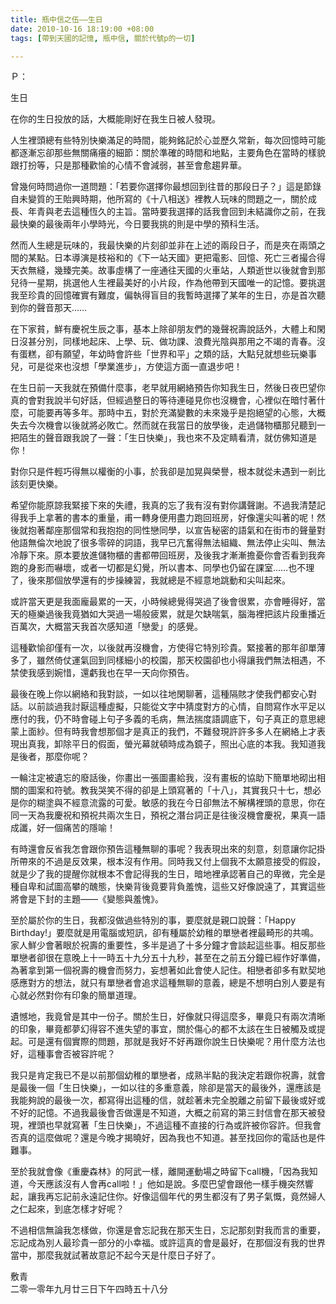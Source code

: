 ```yaml
---
title: 瓶中信之伍——生日
date: 2010-10-16 18:19:00 +08:00
tags: [帶到天國的記憶, 瓶中信, 關於代號p的一切]

---
```


Ｐ：

  
生日
  
  
 在你的生日投放的話，大概能剛好在我生日被人發現。  
  
人生裡頭總有些特別快樂滿足的時間，能夠銘記於心並歷久常新，每次回憶時可能都逐漸忘卻那些無關痛癢的細節：關於準確的時間和地點，主要角色在當時的樣貌跟打扮等，只是那種歡愉的心情不會減弱，甚至會愈趨昇華。  
  
曾幾何時問過你一道問題：「若要你選擇你最想回到往昔的那段日子？」這是節錄自未變質的王貽興時期，他所寫的《十八相送》裡教人玩味的問題之一，關於成長、年青與老去這種恆久的主旨。當時要我選擇的話我會回到未結識你之前，在我最快樂的最後兩年小學時光，今日要我挑的則是中學的預科生活。  
  
然而人生總是玩味的，我最快樂的片刻卻並非在上述的兩段日子，而是夾在兩頭之間的某點。日本導演是枝裕和的《下一站天國》更把電影、回憶、死亡三者撮合得天衣無縫，幾臻完美。故事虛構了一座通往天國的火車站，人類逝世以後就會到那兒待一星期，挑選他人生裡最美好的小片段，作為他帶到天國唯一的記憶。要挑選我至珍貴的回憶確實有難度，偏執得盲目的我暫時選擇了某年的生日，亦是首次聽到你的聲音那天……  
  
在下家貧，鮮有慶祝生辰之事，基本上除卻朋友們的幾聲祝壽說話外，大體上和閑日沒甚分別，同樣地起床、上學、玩、做功課、浪費光陰與那用之不竭的青春。沒有蛋糕，卻有願望，年幼時會許些「世界和平」之類的話，大點兒就想些玩樂事兒，可是從來也沒想「學業進步」，方使這方面一直退步吧！  
  
在生日前一天我就在預備什麼事，老早就用網絡預告你知我生日，然後日夜巴望你真的會對我說半句好話，但經過整日的等待連碰見你也沒機會，心裡似在暗忖著什麼，可能要再等多年。那時中五，對於充滿變數的未來幾乎是抱絕望的心態，大概失去今次機會以後就將必敗亡。然而就在我當日的放學後，走過儲物櫃那兒聽到一把陌生的聲音跟我說了一聲：「生日快樂」，我也來不及定睛看清，就仿佛知道是你！  
  
對你只是件輕巧得無以權衡的小事，於我卻是加晃與榮譽，根本就從未遇到一剎比該刻更快樂。  
  
希望你能原諒我緊接下來的失禮，我真的忘了我有沒有對你講聲謝。不過我清楚記得我手上拿著的書本的重量，甫一轉身便用盡力跑回班房，好像還尖叫著的呢！然後就抱著鄰座那個常和我抱抱的同性戀同學，以宣告秘密的語氣和在街市的聲量對他語無倫次地說了很多零碎的詞語，我早已亢奮得無法組織、無法停止尖叫、無法冷靜下來。原本要放進儲物櫃的書都帶回班房，及後我才漸漸擔憂你會否看到我奔跑的身影而嚇壞，或者一切都是幻覺，所以書本、同學也仍留在課室……也不理了，後來那個放學還有的步操練習，我就總是不經意地跳動和尖叫起來。  
  
或許當天更是我面龐最累的一天，小時候總覺得哭過了後會很累，亦會睡得好，當天的極樂過後我竟猶如大哭過一場般疲累，就是欠缺喘氣，腦海裡把該片段重播近百萬次，大概當天我首次感知道「戀愛」的感覺。  
  
這種歡愉卻僅有一次，以後就再沒機會，方使得它特別珍貴。緊接著的那年卻單薄多了，雖然倚仗運氣回到同樣細小的校園，那天校園卻也小得讓我們無法相遇，不禁使我感到婉惜，還虧我也在早一天向你預告。  
  
最後在晚上你以網絡和我對談，一如以往地閑聊著，這種隔賅才使我們都安心對話。以前談過我討厭這種虛擬，只能從文字中猜度對方的心情，自問寫作水平足以應付的我，仍不時會碰上句子多義的毛病，無法揣度語調底下，句子真正的意思總蒙上面紗。但有時我會想那個才是真正的我們，不難發現許許多多人在網絡上才表現出真我，卸除平日的假面，螢光幕就頓時成為鏡子，照出心底的本我。我知道我是後者，那麼你呢？  
  
一輪注定被遺忘的廢話後，你畫出一張圖畫給我，沒有畫板的協助下簡單地砌出相關的圖案和符號。教我哭笑不得的卻是上頭寫著的「十八」，其實我只十七，想必是你的糊塗與不經意流露的可愛。敏感的我在今日卻無法不解構裡頭的意思，你在同一天為我慶祝和預祝共兩次生日，預祝之潛台詞正是往後沒機會慶祝，果真一語成讖，好一個痛苦的隱喻！  
  
有時還會反省我怎會跟你預告這種無聊的事呢？我表現出來的刻意，刻意讓你記掛所帶來的不過是反效果，根本沒有作用。同時我又付上個我不太願意接受的假設，就是少了我的提醒你就根本不會記得我的生日，暗地裡承認著自己的卑微，完全是種自卑和試圖高攀的醜態，快樂背後竟要背負羞愧，這些又好像說遠了，其實這些將會是下封的主題——《變態與羞愧》。  
  
至於屬於你的生日，我都沒做過些特別的事，要麼就是親口說聲：「Happy Birthday!」要麼就是用電腦或短訊，卻有種屬於幼稚的單戀者裡最畸形的共鳴。家人鮮少會著眼於祝壽的重要性，多半是過了十多分鐘才會談起這些事。相反那些單戀者卻很在意晚上十一時五十九分五十九秒，甚至在之前五分鐘已經作好準備，為著拿到第一個祝壽的機會而努力，妄想著如此會使人記住。相戀者卻多有默契地感應對方的想法，就只有單戀者會追求這種無聊的意義，總是不想明白別人要是有心就必然對你有印象的簡單道理。  
  
遺憾地，我竟曾是其中一份子。關於生日，好像就只得這麼多，畢竟只有兩次清晰的印象，畢竟都夢幻得容不進失望的事宜，關於傷心的都不太該在生日被觸及或提起。可是還有個實際的問題，那就是我好不好再跟你說生日快樂呢？用什麼方法也好，這種事會否被容許呢？  
  
我只是肯定我已不是以前那個幼稚的單戀者，成熟半點的我決定若跟你祝壽，就會是最後一個「生日快樂」，一如以往的多重意義，除卻是當天的最後外，還應該是我能夠說的最後一次，都寫得出這種的信，就趁著未完全脫離之前留下最後或好或不好的記憶。不過我最後會否做還是不知道，大概之前寫的第三封信會在那天被發現，裡頭也早就寫著「生日快樂」，不過這種不直接的行為或許被你容許。但我會否真的這麼做呢？還是今晚才揭曉好，因為我也不知道。甚至找回你的電話也是件難事。  
  
至於我就會像《重慶森林》的阿武一樣，離開運動場之時留下call機，「因為我知道，今天應該沒有人會再call啦！」他如是說。多麼巴望會跟他一樣手機突然響起，讓我再忘記前永遠記住你。好像這個年代的男生都沒有了男子氣慨，竟然婦人之仁起來，到底怎樣才好呢？  
  
不過相信無論我怎樣做，你還是會忘記我在那天生日，忘記那刻對我而言的重要，忘記成為別人最珍貴一部分的小幸福。或許這真的會是最好，在那個沒有我的世界當中，那麼我就試著故意記不起今天是什麼日子好了。  

  
敷青  
二零一零年九月廿三日下午四時五十八分
